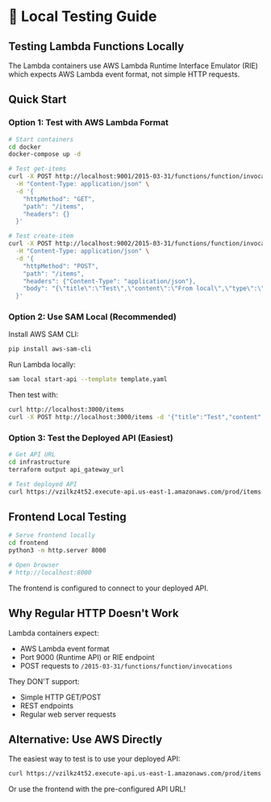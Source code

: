 # 🧪 Local Testing Guide

## Testing Lambda Functions Locally

The Lambda containers use AWS Lambda Runtime Interface Emulator (RIE) which expects AWS Lambda event format, not simple HTTP requests.

## Quick Start

### Option 1: Test with AWS Lambda Format

```bash
# Start containers
cd docker
docker-compose up -d

# Test get-items
curl -X POST http://localhost:9001/2015-03-31/functions/function/invocations \
  -H "Content-Type: application/json" \
  -d '{
    "httpMethod": "GET",
    "path": "/items",
    "headers": {}
  }'

# Test create-item
curl -X POST http://localhost:9002/2015-03-31/functions/function/invocations \
  -H "Content-Type: application/json" \
  -d '{
    "httpMethod": "POST",
    "path": "/items",
    "headers": {"Content-Type": "application/json"},
    "body": "{\"title\":\"Test\",\"content\":\"From local\",\"type\":\"note\"}"
  }'
```

### Option 2: Use SAM Local (Recommended)

Install AWS SAM CLI:
```bash
pip install aws-sam-cli
```

Run Lambda locally:
```bash
sam local start-api --template template.yaml
```

Then test with:
```bash
curl http://localhost:3000/items
curl -X POST http://localhost:3000/items -d '{"title":"Test","content":"Content"}'
```

### Option 3: Test the Deployed API (Easiest)

```bash
# Get API URL
cd infrastructure
terraform output api_gateway_url

# Test deployed API
curl https://vzilkz4t52.execute-api.us-east-1.amazonaws.com/prod/items
```

## Frontend Local Testing

```bash
# Serve frontend locally
cd frontend
python3 -m http.server 8000

# Open browser
# http://localhost:8000
```

The frontend is configured to connect to your deployed API.

## Why Regular HTTP Doesn't Work

Lambda containers expect:
- AWS Lambda event format
- Port 9000 (Runtime API) or RIE endpoint
- POST requests to `/2015-03-31/functions/function/invocations`

They DON'T support:
- Simple HTTP GET/POST
- REST endpoints
- Regular web server requests

## Alternative: Use AWS Directly

The easiest way to test is to use your deployed API:

```bash
curl https://vzilkz4t52.execute-api.us-east-1.amazonaws.com/prod/items
```

Or use the frontend with the pre-configured API URL!

